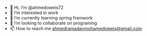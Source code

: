 - 👋 Hi, I’m @ahmedoweis72
- 👀 I’m interested in work
- 🌱 I’m currently learning spring framwork
- 💞️ I’m looking to collaborate on programing
- 📫 How to reach me ahmedramadanmohamedoweis@gmail.com

<!---
ahmedoweis72/ahmedoweis72 is a ✨ special ✨ repository because its `README.md` (this file) appears on your GitHub profile.
You can click the Preview link to take a look at your changes.
--->
